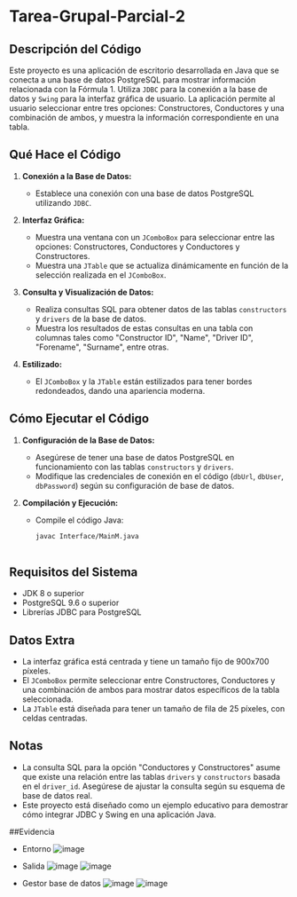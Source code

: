 # Tarea-Grupal-Parcial-2

## Descripción del Código

Este proyecto es una aplicación de escritorio desarrollada en Java que se conecta a una base de datos PostgreSQL para mostrar información relacionada con la Fórmula 1. Utiliza `JDBC` para la conexión a la base de datos y `Swing` para la interfaz gráfica de usuario. La aplicación permite al usuario seleccionar entre tres opciones: Constructores, Conductores y una combinación de ambos, y muestra la información correspondiente en una tabla.

## Qué Hace el Código

1. **Conexión a la Base de Datos:**
   - Establece una conexión con una base de datos PostgreSQL utilizando `JDBC`.

2. **Interfaz Gráfica:**
   - Muestra una ventana con un `JComboBox` para seleccionar entre las opciones: Constructores, Conductores y Conductores y Constructores.
   - Muestra una `JTable` que se actualiza dinámicamente en función de la selección realizada en el `JComboBox`.

3. **Consulta y Visualización de Datos:**
   - Realiza consultas SQL para obtener datos de las tablas `constructors` y `drivers` de la base de datos.
   - Muestra los resultados de estas consultas en una tabla con columnas tales como "Constructor ID", "Name", "Driver ID", "Forename", "Surname", entre otras.

4. **Estilizado:**
   - El `JComboBox` y la `JTable` están estilizados para tener bordes redondeados, dando una apariencia moderna.

## Cómo Ejecutar el Código

1. **Configuración de la Base de Datos:**
   - Asegúrese de tener una base de datos PostgreSQL en funcionamiento con las tablas `constructors` y `drivers`.
   - Modifique las credenciales de conexión en el código (`dbUrl`, `dbUser`, `dbPassword`) según su configuración de base de datos.

2. **Compilación y Ejecución:**
   - Compile el código Java:
     ```bash
     javac Interface/MainM.java
    
## Requisitos del Sistema

- JDK 8 o superior
- PostgreSQL 9.6 o superior
- Librerías JDBC para PostgreSQL

## Datos Extra

- La interfaz gráfica está centrada y tiene un tamaño fijo de 900x700 píxeles.
- El `JComboBox` permite seleccionar entre Constructores, Conductores y una combinación de ambos para mostrar datos específicos de la tabla seleccionada.
- La `JTable` está diseñada para tener un tamaño de fila de 25 píxeles, con celdas centradas.

## Notas

- La consulta SQL para la opción "Conductores y Constructores" asume que existe una relación entre las tablas `drivers` y `constructors` basada en el `driver_id`. Asegúrese de ajustar la consulta según su esquema de base de datos real.
- Este proyecto está diseñado como un ejemplo educativo para demostrar cómo integrar JDBC y Swing en una aplicación Java.

##Evidencia

- Entorno
![image](https://github.com/danilomdza/Tarea-Grupal-Parcial-2/assets/162849123/d88075bf-85df-4156-981c-7426a908022d)

- Salida
![image](https://github.com/danilomdza/Tarea-Grupal-Parcial-2/assets/162849123/1f1f8ce3-abea-49d2-849b-6f4f543a7ada)
![image](https://github.com/danilomdza/Tarea-Grupal-Parcial-2/assets/162849123/bdc1afff-bfdd-4dbd-9f9e-e6fa463b1736)

- Gestor base de datos
![image](https://github.com/danilomdza/Tarea-Grupal-Parcial-2/assets/162849123/3324c3a9-f776-475d-b5b9-4022986365e6)
![image](https://github.com/danilomdza/Tarea-Grupal-Parcial-2/assets/162849123/55ccdd37-5c9f-41b5-84e9-dbcd28d27685)





